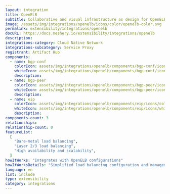 ```yaml
---
layout: integration
title: OpenELB
subtitle: Collaborative and visual infrastructure as design for OpenELB
image: /assets/img/integrations/openelb/icons/color/openelb-color.svg
permalink: extensibility/integrations/openelb
docURL: https://docs.meshery.io/extensibility/integrations/openelb
description:
integrations-category: Cloud Native Network
integrations-subcategory: Service Proxy
registrant: Artifact Hub
components:
  - name: bgp-conf
    colorIcon: assets/img/integrations/openelb/components/bgp-conf/icons/color/bgp-conf-color.svg
    whiteIcon: assets/img/integrations/openelb/components/bgp-conf/icons/white/bgp-conf-white.svg
    description:
  - name: bgp-peer
    colorIcon: assets/img/integrations/openelb/components/bgp-peer/icons/color/bgp-peer-color.svg
    whiteIcon: assets/img/integrations/openelb/components/bgp-peer/icons/white/bgp-peer-white.svg
    description:
  - name: eip
    colorIcon: assets/img/integrations/openelb/components/eip/icons/color/eip-color.svg
    whiteIcon: assets/img/integrations/openelb/components/eip/icons/white/eip-white.svg
    description:
components-count: 3
relationships:
relationship-count: 0
featureList:
  [
    "Bare-metal load balancing",
    "Layer 2/3 load balancing",
    "High availability and scalability",
  ]
howItWorks: "Integrates with OpenELB configurations"
howItWorksDetails: "Simplified load balancing configuration and management within Kubernetes"
language: en
list: include
type: extensibility
category: integrations
---
```

